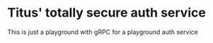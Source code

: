 # Titus' totally secure auth service
This is just a playground with gRPC for a playground auth service
